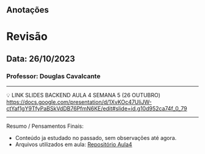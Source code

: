 ## Anotações

# Revisão

## Data: 26/10/2023

### Professor: Douglas Cavalcante

---

💡 LINK SLIDES BACKEND AULA 4 SEMANA 5 (26 OUTUBRO)
https://docs.google.com/presentation/d/1XvKOc47UliJW-ctYaf1gY9TfyPaBSkVdDB76PfmN6KE/edit#slide=id.g10d952ca74f_0_79

---

Resumo / Pensamentos Finais:

- Conteúdo ja estudado no passado, sem observações até agora.
- Arquivos utilizados em aula: [Repositório Aula4]()
